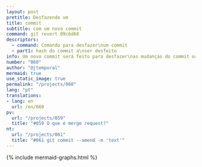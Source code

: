 ```yaml
---
layout: post
pretitle: Desfazendo um 
title: commit
subtitle: com um novo commit
command: git revert 09c6d68
descriptors:
  - command: Comando para desfazer\num commit
  - part1: hash do commit a\nser desfeito
info: Um novo commit será feito para desfazer\nas mudanças do commit original
number: "060"
author: "@jtemporal"
mermaid: true
use_static_image: true
permalink: "/projects/060"
lang: "pt"
translations:
- lang: en
  url: /en/060
pv:
  url: "/projects/059"
  title: "#059 O que é merge request?"
nt:
  url: "/projects/061"
  title: "#061 git commit --amend -m 'text'"
---
```


{% include mermaid-graphs.html %}
